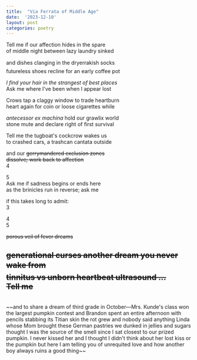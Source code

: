 ```yaml
---
title:  "Via Ferrata of Middle Age"
date:  '2023-12-10'
layout: post
categories: poetry
---
```


Tell me if our affection hides in the spare   
of middle night between lazy laundry sinked    

and dishes clanging in the dryer&#151;rakish socks  
futureless shoes recline for an early coffee pot  

*I find your hair in the strangest of best places*  
Ask me where I've been when I appear lost  

Crows tap a claggy window to trade heartburn   
heart again for coin or loose cigarettes while  

*antecessor ex machina* hold our grawlix world  
stone mute and declare right of first survival

Tell me the tugboat's cockcrow wakes us  
to crashed cars, a trashcan cantata outside

and our ~~gerrymandered exclusion zones  
dissolve; work back to affection~~      
4  

5  
Ask me if sadness begins or ends here   
as the brinicles run in reverse; ask me  

if this takes long to admit:  
3  

4  
5

 


~~porous veil of fever dreams~~ 
  
~~generational curses
another dream you never wake from&#151;  
tinnitus vs unborn heartbeat ultrasound
...  
Tell me~~
--- 
<br/>
~~and to share a dream of third grade
in October&#151;Mrs. Kunde's class won
the largest pumpkin contest and Brandon
spent an entire afternoon with pencils
stabbing its Titian skin
the rot grew and nobody said anything
Linda whose Mom brought these German
pastries we dunked in jellies and sugars
thought I was the source of the smell
since I sat closest to our prized pumpkin.
I never kissed her and I thought I didn't 
think about her lost kiss or the pumpkin
but here I am telling you of unrequited love
and how another boy always ruins a good thing~~

